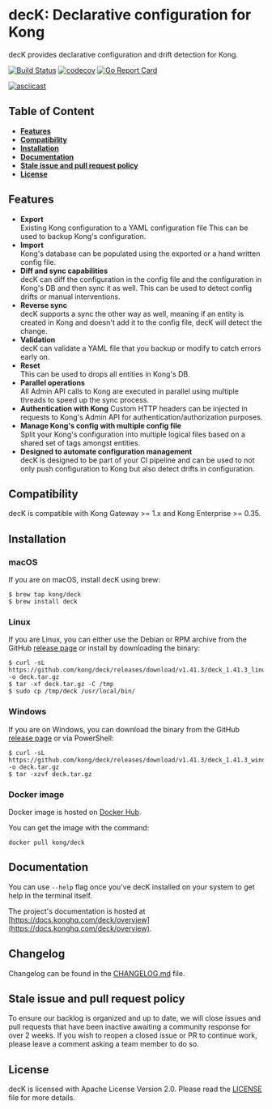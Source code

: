 # decK: Declarative configuration for Kong

decK provides declarative configuration and drift detection for Kong.

[![Build Status](https://github.com/kong/deck/workflows/CI%20Test/badge.svg)](https://github.com/kong/deck/actions?query=branch%3Amain+event%3Apush)
[![codecov](https://codecov.io/gh/Kong/deck/branch/main/graph/badge.svg?token=m9WNK9rFEG)](https://codecov.io/gh/Kong/deck)
[![Go Report Card](https://goreportcard.com/badge/github.com/kong/deck)](https://goreportcard.com/report/github.com/kong/deck)

[![asciicast](https://asciinema.org/a/238318.svg)](https://asciinema.org/a/238318)

## Table of Content

- [**Features**](#features)
- [**Compatibility**](#compatibility)
- [**Installation**](#installation)
- [**Documentation**](#documentation)
- [**Stale issue and pull request policy**](#stale-issue-and-pull-request-policy)
- [**License**](#license)

## Features

- **Export**  
  Existing Kong configuration to a YAML configuration file
  This can be used to backup Kong's configuration.
- **Import**  
  Kong's database can be populated using the exported or a hand written config
  file.
- **Diff and sync capabilities**  
  decK can diff the configuration in the config file and
  the configuration in Kong's DB and then sync it as well.
  This can be used to detect config drifts or manual interventions.
- **Reverse sync**  
  decK supports a sync the other way as well, meaning if an
  entity is created in Kong and doesn't add it to the config file,
  decK will detect the change.
- **Validation**  
  decK can validate a YAML file that you backup or modify to catch errors
  early on.
- **Reset**  
  This can be used to drops all entities in Kong's DB.
- **Parallel operations**  
  All Admin API calls to Kong are executed in parallel using multiple
  threads to speed up the sync process.
- **Authentication with Kong**
  Custom HTTP headers can be injected in requests to Kong's Admin API
  for authentication/authorization purposes.
- **Manage Kong's config with multiple config file**  
  Split your Kong's configuration into multiple logical files based on a shared
  set of tags amongst entities.
- **Designed to automate configuration management**  
  decK is designed to be part of your CI pipeline and can be used to not only
  push configuration to Kong but also detect drifts in configuration.

## Compatibility

decK is compatible with Kong Gateway >= 1.x and Kong Enterprise >= 0.35.

## Installation

### macOS

If you are on macOS, install decK using brew:

```shell
$ brew tap kong/deck
$ brew install deck
```

### Linux

If you are Linux, you can either use the Debian or RPM archive from
the GitHub [release page](https://github.com/kong/deck/releases)
or install by downloading the binary:

```shell
$ curl -sL https://github.com/kong/deck/releases/download/v1.41.3/deck_1.41.3_linux_amd64.tar.gz -o deck.tar.gz
$ tar -xf deck.tar.gz -C /tmp
$ sudo cp /tmp/deck /usr/local/bin/
```

### Windows

If you are on Windows, you can download the binary from the GitHub
[release page](https://github.com/kong/deck/releases) or via PowerShell:

```shell
$ curl -sL https://github.com/kong/deck/releases/download/v1.41.3/deck_1.41.3_windows_amd64.tar.gz -o deck.tar.gz
$ tar -xzvf deck.tar.gz
```

### Docker image

Docker image is hosted on [Docker Hub](https://hub.docker.com/r/kong/deck).

You can get the image with the command:

```
docker pull kong/deck
```

## Documentation

You can use `--help` flag once you've decK installed on your system
to get help in the terminal itself.

The project's documentation is hosted at
[https://docs.konghq.com/deck/overview](https://docs.konghq.com/deck/overview).

## Changelog

Changelog can be found in the [CHANGELOG.md](CHANGELOG.md) file.

## Stale issue and pull request policy

To ensure our backlog is organized and up to date, we will close issues and
pull requests that have been inactive awaiting a community response for over 2
weeks. If you wish to reopen a closed issue or PR to continue work, please
leave a comment asking a team member to do so.

## License

decK is licensed with Apache License Version 2.0.
Please read the [LICENSE](LICENSE) file for more details.
